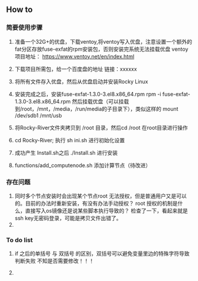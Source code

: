 ## How to

### 简要使用步骤
1. 准备一个32G+的优盘，下载ventoy,将ventoy写入优盘，注意设置一个额外的fat分区存放fuse-exfat的rpm安装包，否则安装完系统无法挂载优盘
ventoy 项目地址：
https://www.ventoy.net/en/index.html
2. 下载项目所需包，给一个百度盘的地址
链接：xxxxxx

3. 将所有文件存入优盘，然后从优盘启动并安装Rocky Linux

4. 安装完成之后，安装fuse-exfat-1.3.0-3.el8.x86_64.rpm
rpm -i fuse-exfat-1.3.0-3.el8.x86_64.rpm
然后挂载优盘（可以挂载到/root，/mnt，/media，/run/media的子目录下），类似这样的
mount /dev/sdb1 /mnt/usb

5. 将Rocky-River文件夹拷贝到 /root 目录，然后cd /root 在root目录进行操作

6. cd Rocky-River; 执行 sh ini.sh 进行初始化设置

7. 成功产生 Install.sh之后 ./Install.sh 进行安装

8. functions/add_computenode.sh 添加计算节点（待改进）

### 存在问题
1. 同时多个节点安装时会出现某个节点root 无法授权，但是普通用户又是可以的。目前的办法时重新安装，有没有办法手动授权？
   root 授权的机制是什么，直接写入os镜像还是说某些脚本执行导致的？
   检查了一下，看起来就是ssh key无密码登录，可能是拷贝文件出错了。
2. 

### To do list
1. if 之后的单括号 与 双括号 的区别，双括号可以避免变量里边的特殊字符导致判断失败
   不知是否需要修改！！！

2. 

